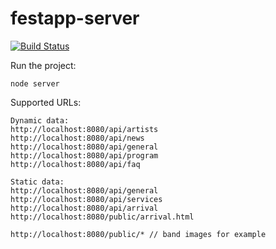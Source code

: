 festapp-server
==============

[![Build Status](https://travis-ci.org/futurice/festapp-server.svg?branch=travis)](https://travis-ci.org/futurice/festapp-server)

Run the project:

`node server`

Supported URLs:

```
Dynamic data:
http://localhost:8080/api/artists
http://localhost:8080/api/news
http://localhost:8080/api/general
http://localhost:8080/api/program
http://localhost:8080/api/faq

Static data:
http://localhost:8080/api/general
http://localhost:8080/api/services
http://localhost:8080/api/arrival
http://localhost:8080/public/arrival.html

http://localhost:8080/public/* // band images for example
```

